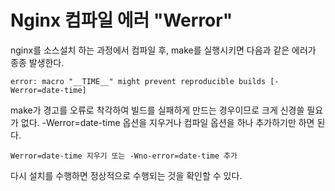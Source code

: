 Nginx 컴파일 에러 "Werror"
==========================

nginx를 소스설치 하는 과정에서 컴파일 후, make를 실행시키면 다음과 같은 에러가 종종 발생한다.

`error: macro "__TIME__" might prevent reproducible builds [-Werror=date-time]`

make가 경고를 오류로 착각하여 빌드를 실패하게 만드는 경우이므로 크게 신경쓸 필요가 없다. -Werror=date-time 옵션을 지우거나 컴파일 옵션을 하나 추가하기만 하면 된다.

`Werror=date-time 지우기 또는 -Wno-error=date-time 추가`

다시 설치를 수행하면 정상적으로 수행되는 것을 확인할 수 있다.